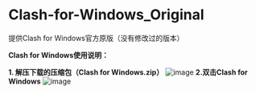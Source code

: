 # Clash-for-Windows_Original
提供Clash for Windows官方原版（没有修改过的版本）

**Clash for Windows使用说明：**

**1. 解压下载的压缩包（Clash for Windows.zip）**
![image](https://github.com/user-attachments/assets/348c0ea4-320e-482a-8e3e-d16e935dc90b)
**2.双击Clash for Windows**
![image](https://github.com/user-attachments/assets/851236da-282a-4724-937e-9409c018cec9)
